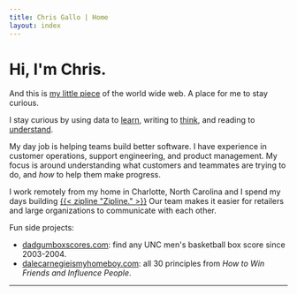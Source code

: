 ```yaml
---
title: Chris Gallo | Home
layout: index
---
```


# Hi, I'm Chris.

And this is [my little piece](/manifesto) of the world wide web. A place for me to stay curious.

I stay curious by using data to [learn](https://fungo.hotdogsandeggs.com), writing to [think](https://blog.hotdogsandeggs.com), and reading to [understand](https://books.hotdogsandeggs.com).

My day job is helping teams build better software. I have experience in customer operations, support engineering, and product management. My focus is around understanding what customers and teammates are trying to do, and _how_ to help them make progress.

I work remotely from my home in Charlotte, North Carolina and I spend my days building [{{< zipline "Zipline." >}}](https://www.retailzipline.com/) Our team makes it easier for retailers and large organizations to communicate with each other.

Fun side projects:

-   [dadgumboxscores.com](https://dadgumboxscores.com): find any UNC
    men's basketball box score since 2003-2004.
-   [dalecarnegieismyhomeboy.com](https://hotdogsandeggs.com/dale/):
    all 30 principles from *How to Win Friends and Influence People*.

* * *
